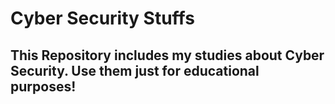 # Cyber Security Stuffs
## This Repository includes my studies about Cyber Security. Use them just for educational purposes!
